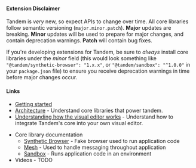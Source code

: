 #### Extension Disclaimer

Tandem is *very* new, so expect APIs to change over time. All core libraries follow semantic versioning (`major.minor.patch`). **Major** updates are breaking.
**Minor** updates will be used to prepare for major changes, and contain deprecation warnings. **Patch** will contain bug fixes.

If you're developing extensions for Tandem, be sure to *always* install core libraries under the *minor* field (this would look something like `"@tandem/synthetic-browser": "1.x.x"`, or `"@tandem/sandbox": "^1.0.0"` in your `package.json` file) to ensure you receive deprecation warnings in time before major changes occur. 

#### Links

- [Getting started](./getting-started.md)
- [Architecture](./architecture.md) - Understand core libraries that power tandem. 
- [Understanding how the visual editor works](./integrating-core.md) - Understand how to integrate Tandem's core into your own visual editor.
<!--- [Extending Tandem](./creating-extensions - Learn how to create Tandem extensions.
  - [Building UI tools](./creating-extensions/ui-tools.md)
  - [Integrating with other editors](./creating-extensions/integrating-with-editors.md)
  - [Creating a custom renderer](link-to-dom-renderer-canvas-renderer)-->
- Core library documentation
  - [Synthetic Browser](../../src/@tandem/synthetic-browser) - Fake browser used to run application code
  - [Mesh](../../src/@tandem/mesh) - Used to handle messaging throughout application
  - [Sandbox](../../src/@tandem/sandbox) - Runs application code in an environment
- Videos - TODO


